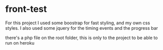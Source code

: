 # front-test

For this project I used some boostrap for fast styling, and my own css styles. I also used some jquery for the timing events and the progress bar


there's a php file on the root folder, this is only to the project to be able to run on heroku
